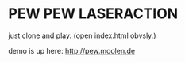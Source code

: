 # PEW PEW LASERACTION

just clone and play. (open index.html obvsly.)

demo is up here:  http://pew.moolen.de
